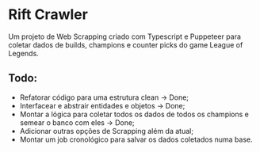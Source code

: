 # Rift Crawler
Um projeto de Web Scrapping criado com Typescript e Puppeteer para coletar dados de builds, champions e counter picks 
do game League of Legends.

## Todo:
- Refatorar código para uma estrutura clean -> Done;
- Interfacear e abstrair entidades e objetos -> Done;
- Montar a lógica para coletar todos os dados de todos os champions e semear o banco com eles -> Done;
- Adicionar outras opções de Scrapping além da atual;
- Montar um job cronológico para salvar os dados coletados numa base.